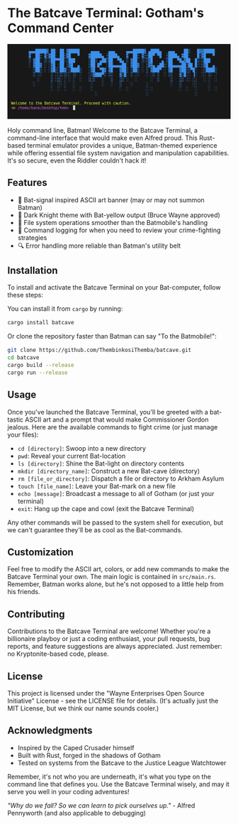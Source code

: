 # The Batcave Terminal: Gotham's Command Center

<p align="center">
    <img src="./src/image.png" alt="Batcave entrance" />
</p>

Holy command line, Batman! Welcome to the Batcave Terminal, a command-line interface that would make even Alfred proud. This Rust-based terminal emulator provides a unique, Batman-themed experience while offering essential file system navigation and manipulation capabilities. It's so secure, even the Riddler couldn't hack it!

## Features

- 🦇 Bat-signal inspired ASCII art banner (may or may not summon Batman)
- 🖤 Dark Knight theme with Bat-yellow output (Bruce Wayne approved)
- 📁 File system operations smoother than the Batmobile's handling
- 📝 Command logging for when you need to review your crime-fighting strategies
- 🔍 Error handling more reliable than Batman's utility belt

## Installation

To install and activate the Batcave Terminal on your Bat-computer, follow these steps:

You can install it from `cargo` by running:

```sh
cargo install batcave
```

Or clone the repository faster than Batman can say "To the Batmobile!":

```sh
git clone https://github.com/ThembinkosiThemba/batcave.git
cd batcave
cargo build --release
cargo run --release
```

## Usage

Once you've launched the Batcave Terminal, you'll be greeted with a bat-tastic ASCII art and a prompt that would make Commissioner Gordon jealous. Here are the available commands to fight crime (or just manage your files):

- `cd [directory]`: Swoop into a new directory
- `pwd`: Reveal your current Bat-location
- `ls [directory]`: Shine the Bat-light on directory contents
- `mkdir [directory_name]`: Construct a new Bat-cave (directory)
- `rm [file_or_directory]`: Dispatch a file or directory to Arkham Asylum
- `touch [file_name]`: Leave your Bat-mark on a new file
- `echo [message]`: Broadcast a message to all of Gotham (or just your terminal)
- `exit`: Hang up the cape and cowl (exit the Batcave Terminal)

Any other commands will be passed to the system shell for execution, but we can't guarantee they'll be as cool as the Bat-commands.

## Customization

Feel free to modify the ASCII art, colors, or add new commands to make the Batcave Terminal your own. The main logic is contained in `src/main.rs`. Remember, Batman works alone, but he's not opposed to a little help from his friends.

## Contributing

Contributions to the Batcave Terminal are welcome! Whether you're a billionaire playboy or just a coding enthusiast, your pull requests, bug reports, and feature suggestions are always appreciated. Just remember: no Kryptonite-based code, please.

## License

This project is licensed under the "Wayne Enterprises Open Source Initiative" License - see the LICENSE file for details. (It's actually just the MIT License, but we think our name sounds cooler.)

## Acknowledgments

- Inspired by the Caped Crusader himself
- Built with Rust, forged in the shadows of Gotham
- Tested on systems from the Batcave to the Justice League Watchtower

Remember, it's not who you are underneath, it's what you type on the command line that defines you. Use the Batcave Terminal wisely, and may it serve you well in your coding adventures!

*"Why do we fall? So we can learn to pick ourselves up."* - Alfred Pennyworth (and also applicable to debugging)
